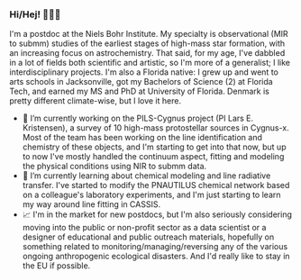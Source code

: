 ### Hi/Hej! 👋👩‍🚀

I'm a postdoc at the Niels Bohr Institute. My specialty is observational (MIR to submm) studies of the earliest stages of high-mass star formation, with an increasing focus on astrochemistry. That said, for my age, I've dabbled in a lot of fields both scientific and artistic, so I'm more of a generalist; I like interdisciplinary projects.
I'm also a Florida native: I grew up and went to arts schools in Jacksonville, got my Bachelors of Science (2) at Florida Tech, and earned my MS and PhD at University of Florida. Denmark is pretty different climate-wise, but I love it here.
- 🔭 I’m currently working on the PILS-Cygnus project (PI Lars E. Kristensen), a survey of 10 high-mass protostellar sources in Cygnus-x. Most of the team has been working on the line identification and chemistry of these objects, and I'm starting to get into that now, but up to now I've mostly handled the continuum aspect, fitting and modeling the physical conditions using NIR to submm data.
- 🌱 I’m currently learning about chemical modeling and line radiative transfer. I've started to modify the PNAUTILUS chemical network based on a colleague's laboratory experiments, and I'm just starting to learn my way around line fitting in CASSIS.
- 📈 I'm in the market for new postdocs, but I'm also seriously considering moving into the public or non-profit sector as a data scientist or a designer of educational and public outreach materials, hopefully on something related to monitoring/managing/reversing any of the various ongoing anthropogenic ecological disasters. And I'd really like to stay in the EU if possible.



